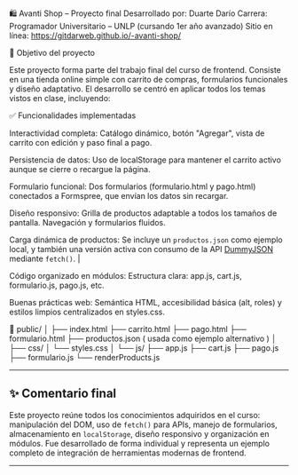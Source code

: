 🛍️ Avanti Shop – Proyecto final
Desarrollado por: Duarte Darío
Carrera: Programador Universitario – UNLP (cursando 1er año avanzado)
Sitio en línea: https://gitdarweb.github.io/-avanti-shop/


📌 Objetivo del proyecto

Este proyecto forma parte del trabajo final del curso de frontend. Consiste en una tienda online simple con carrito de compras, formularios funcionales y diseño adaptativo. El desarrollo se centró en aplicar todos los temas vistos en clase, incluyendo:


✅ Funcionalidades implementadas

Interactividad completa:	Catálogo dinámico, botón "Agregar", vista de carrito con edición y paso final a pago.

Persistencia de datos:	Uso de localStorage para mantener el carrito activo aunque se cierre o recargue la página.

Formulario funcional:	Dos formularios (formulario.html y pago.html) conectados a Formspree, que envían los datos sin recargar.

Diseño responsivo:	Grilla de productos adaptable a todos los tamaños de pantalla. Navegación y formularios fluidos.

Carga dinámica de productos:	Se incluye un `productos.json` como ejemplo local, y también una versión activa con consumo de la API [DummyJSON](https://dummyjson.com/products?limit=10) mediante `fetch()`. |

Código organizado en módulos:	Estructura clara: app.js, cart.js, formulario.js, pago.js, etc.

Buenas prácticas web:	Semántica HTML, accesibilidad básica (alt, roles) y estilos limpios centralizados en styles.css.


📁 public/
│
├── index.html
├── carrito.html
├── pago.html
├── formulario.html
├── productos.json ( usada como ejemplo alternativo )
│
├── css/
│   └── styles.css
│
└── js/
    ├── app.js
    ├── cart.js
    ├── pago.js
    ├── formulario.js
    └── renderProducts.js



---

## ✨ Comentario final

Este proyecto reúne todos los conocimientos adquiridos en el curso: manipulación del DOM, uso de `fetch()` para APIs, manejo de formularios, almacenamiento en `localStorage`, diseño responsivo y organización en módulos. Fue desarrollado de forma individual y representa un ejemplo completo de integración de herramientas modernas de frontend.

---


